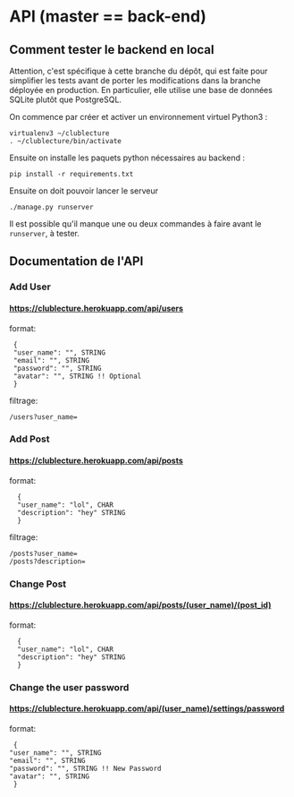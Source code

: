 # API (master == back-end)

## Comment tester le backend en local

Attention, c'est spécifique à cette branche du dépôt, qui est faite pour
simplifier les tests avant de porter les modifications dans la branche déployée
en production. En particulier, elle utilise une base de données SQLite plutôt
que PostgreSQL.

On commence par créer et activer un environnement virtuel Python3 :

    virtualenv3 ~/clublecture
    . ~/clublecture/bin/activate

Ensuite on installe les paquets python nécessaires au backend :

    pip install -r requirements.txt

Ensuite on doit pouvoir lancer le serveur 

    ./manage.py runserver

Il est possible qu'il manque une ou deux commandes à faire avant le `runserver`,
à tester.

## Documentation de l'API

### Add User
#### https://clublecture.herokuapp.com/api/users

  format:

     {
     "user_name": "", STRING
     "email": "", STRING
     "password": "", STRING
     "avatar": "", STRING !! Optional
     }

filtrage:

    /users?user_name=

### Add Post
#### https://clublecture.herokuapp.com/api/posts

  format:

      {
      "user_name": "lol", CHAR
      "description": "hey" STRING
      }

filtrage:  

    /posts?user_name=
    /posts?description=

### Change Post
#### https://clublecture.herokuapp.com/api/posts/(user_name)/(post_id)

  format:

      {
      "user_name": "lol", CHAR
      "description": "hey" STRING
      }

### Change the user password
#### https://clublecture.herokuapp.com/api/(user_name)/settings/password

format:

     {
    "user_name": "", STRING
    "email": "", STRING
    "password": "", STRING !! New Password
    "avatar": "", STRING
     }
